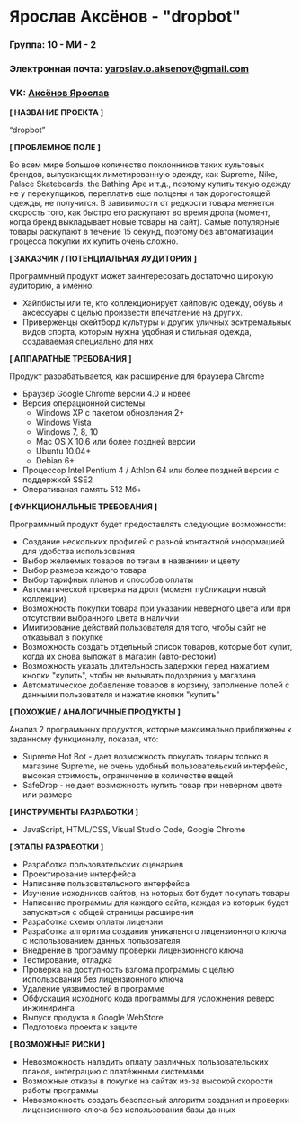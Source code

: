 # Ярослав Аксёнов - "dropbot"

### Группа: 10 - МИ - 2
### Электронная почта: yaroslav.o.aksenov@gmail.com
### VK: [Аксёнов Ярослав](https://vk.com/yaraksen)


**[ НАЗВАНИЕ ПРОЕКТА ]**

“dropbot”

**[ ПРОБЛЕМНОЕ ПОЛЕ ]**

Во всем мире большое количество поклонников таких культовых брендов, выпускающих лиметированную одежду, как Supreme, Nike, Palace Skateboards, the Bathing Ape и т.д., поэтому купить такую одежду не у перекупщиков, переплатив еще полцены и так дорогостоящей одежды, не получится. В завивимости от редкости товара меняется скорость того, как быстро его раскупают во время дропа (момент, когда бренд выкладывает новые товары на сайт). Самые популярные товары раскупают в течение 15 секунд, поэтому без автоматизации процесса покупки их купить очень сложно.

**[ ЗАКАЗЧИК / ПОТЕНЦИАЛЬНАЯ АУДИТОРИЯ ]**

Программный продукт может заинтересовать достаточно широкую аудиторию, а именно:
* Хайпбисты или те, кто коллекционирует хайповую одежду, обувь и аксессуары с целью произвести впечатление на других.
* Приверженцы скейтборд культуры и других уличных эсктремальных видов спорта, которым нужна удобная и стильная одежда, создаваемая специально для них

**[ АППАРАТНЫЕ ТРЕБОВАНИЯ ]** 

Продукт разрабатывается, как расширение для браузера Chrome

* Браузер Google Chrome версии 4.0 и новее
* Версия операционной системы:
  * Windows XP с пакетом обновления 2+
  * Windows Vista
  * Windows 7, 8, 10
  * Mac OS X 10.6 или более поздней версии
  * Ubuntu 10.04+
  * Debian 6+
* Процессор Intel Pentium 4 / Athlon 64 или более поздней версии с поддержкой SSE2
* Оперативаная память 512 Mб+

**[ ФУНКЦИОНАЛЬНЫЕ ТРЕБОВАНИЯ ]**

Программный продукт будет предоставлять следующие возможности:

* Создание нескольких профилей с разной контактной информацией для удобства использования
* Выбор желаемых товаров по тэгам в названиии и цвету
* Выбор размера каждого товара
* Выбор тарифных планов и способов оплаты
* Автоматической проверка на дроп (момент публикации новой коллекции)
* Возможность покупки товара при указании неверного цвета или при отсутствии выбранного цвета в наличии
* Имитирование действий пользователя для того, чтобы сайт не отказывал в покупке
* Возможность создать отдельный список товаров, которые бот купит, когда их снова выложат в магазин (авто-рестоки)
* Возможность указать длительность задержки перед нажатием кнопки "купить", чтобы не вызывать подозрения у магазина
* Автоматическое добавление товаров в корзину, заполнение полей с данными пользователя и нажатие кнопки "купить"

**[ ПОХОЖИЕ / АНАЛОГИЧНЫЕ ПРОДУКТЫ ]**

Анализ 2 программных продуктов, которые максимально приближены к заданному функционалу, показал, что:

* Supreme Hot Bot - дает возможность покупать товары только в магазине Supreme, не очень удобный пользовательский интерфейс, высокая стоимость, ограничение в количестве вещей
* SafeDrop - не дает возможность купить товар при неверном цвете или размере

**[ ИНСТРУМЕНТЫ РАЗРАБОТКИ ]**

*	JavaScript, HTML/CSS, Visual Studio Code, Google Chrome

**[ ЭТАПЫ РАЗРАБОТКИ ]**

*	Разработка пользовательских сценариев
*	Проектирование интерфейса
* Написание пользовательского интерфейса
*	Изучение исходников сайтов, на которых бот будет покупать товары
*	Написание программы для каждого сайта, каждая из которых будет запускаться с общей страницы расширения
* Разработка схемы оплаты лицензии
*	Разработка алгоритма создания уникального лицензионного ключа с использованием данных пользователя
* Внедрение в программу проверки лицензионного ключа
*	Тестирование, отладка
* Проверка на доступность взлома программы с целью использования без лицензионного ключа
* Удаление уязвимостей в программе
* Обфускация исходного кода программы для усложнения реверс инжиниринга
* Выпуск продукта в Google WebStore
*	Подготовка проекта к защите

**[ ВОЗМОЖНЫЕ РИСКИ ]**

*	Невозможность наладить оплату различных пользовательских планов, интеграцию с платёжными системами
*	Возможные отказы в покупке на сайтах из-за высокой скорости работы программы
*	Невозможность создать безопасный алгоритм создания и проверки лицензионного ключа без использования базы данных